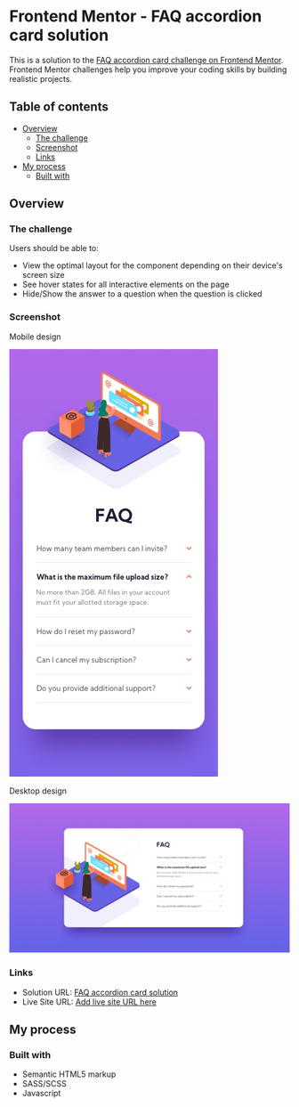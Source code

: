 # Frontend Mentor - FAQ accordion card solution

This is a solution to the [FAQ accordion card challenge on Frontend Mentor](https://www.frontendmentor.io/challenges/faq-accordion-card-XlyjD0Oam). Frontend Mentor challenges help you improve your coding skills by building realistic projects. 

## Table of contents

- [Overview](#overview)
  - [The challenge](#the-challenge)
  - [Screenshot](#screenshot)
  - [Links](#links)
- [My process](#my-process)
  - [Built with](#built-with)

## Overview

### The challenge

Users should be able to:

- View the optimal layout for the component depending on their device's screen size
- See hover states for all interactive elements on the page
- Hide/Show the answer to a question when the question is clicked

### Screenshot

Mobile design

![](design/mobile-design.jpg)

Desktop design

![](design/desktop-design.jpg)

### Links

- Solution URL: [FAQ accordion card solution](https://www.frontendmentor.io/solutions/faqaccordioncard-pucXJuROra)
- Live Site URL: [Add live site URL here](https://jpbyte.github.io/FAQ---accordion/)

## My process

### Built with

- Semantic HTML5 markup
- SASS/SCSS
- Javascript
